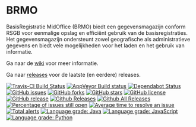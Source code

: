# BRMO

BasisRegistratie MidOffice (BRMO) biedt een gegevensmagazijn conform RSGB voor eenmalige opslag en efficiënt gebruik van de basisregistraties. Het gegevensmagazijn ondersteunt zowel geografische als administratieve gegevens en biedt vele mogelijkheden voor het laden en het gebruik van informatie.

Ga naar de [wiki](https://github.com/B3Partners/brmo/wiki) voor meer informatie.

Ga naar [releases](https://github.com/B3Partners/brmo/releases) voor de laatste (en eerdere) releases.

[![Travis-CI Build Status](https://travis-ci.org/B3Partners/brmo.svg?branch=master)](https://travis-ci.org/B3Partners/brmo)
[![AppVeyor Build status](https://ci.appveyor.com/api/projects/status/kjwij2vo9bvnd458/branch/master?svg=true)](https://ci.appveyor.com/project/mprins/brmo/branch/master)
[![Dependabot Status](https://api.dependabot.com/badges/status?host=github&repo=B3Partners/brmo)](https://dependabot.com)
[![GitHub issues](https://img.shields.io/github/issues/B3Partners/brmo.svg)](https://github.com/B3Partners/brmo/issues)
[![GitHub forks](https://img.shields.io/github/forks/B3Partners/brmo.svg)](https://github.com/B3Partners/brmo/network)
[![GitHub stars](https://img.shields.io/github/stars/B3Partners/brmo.svg)](https://github.com/B3Partners/brmo/stargazers)
[![GitHub license](https://img.shields.io/badge/license-AGPL-blue.svg)](https://raw.githubusercontent.com/B3Partners/brmo/master/LICENSE)
[![GitHub release](https://img.shields.io/github/release/B3Partners/brmo.svg?maxAge=2592000)]()
[![Github Releases](https://img.shields.io/github/downloads/B3Partners/brmo/latest/total.svg?maxAge=2592000)]()
[![Github All Releases](https://img.shields.io/github/downloads/B3Partners/brmo/total.svg?maxAge=2592000)]()
[![Percentage of issues still open](https://isitmaintained.com/badge/open/B3Partners/brmo.svg)](https://isitmaintained.com/project/B3Partners/brmo "Percentage of issues still open")
[![Average time to resolve an issue](https://isitmaintained.com/badge/resolution/B3Partners/brmo.svg)](https://isitmaintained.com/project/B3Partners/brmo "Average time to resolve an issue")
[![Total alerts](https://img.shields.io/lgtm/alerts/g/B3Partners/brmo.svg?logo=lgtm&logoWidth=18)](https://lgtm.com/projects/g/B3Partners/brmo/alerts/)
[![Language grade: Java](https://img.shields.io/lgtm/grade/java/g/B3Partners/brmo.svg?logo=lgtm&logoWidth=18)](https://lgtm.com/projects/g/B3Partners/brmo/context:java)
[![Language grade: JavaScript](https://img.shields.io/lgtm/grade/javascript/g/B3Partners/brmo.svg?logo=lgtm&logoWidth=18)](https://lgtm.com/projects/g/B3Partners/brmo/context:javascript)
[![Language grade: Python](https://img.shields.io/lgtm/grade/python/g/B3Partners/brmo.svg?logo=lgtm&logoWidth=18)](https://lgtm.com/projects/g/B3Partners/brmo/context:python)
